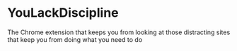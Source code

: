YouLackDiscipline
=================

The Chrome extension that keeps you from looking at those distracting sites that keep you from doing what you need to do
